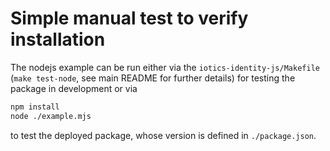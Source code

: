 # Simple manual test to verify installation

The nodejs example can be run either via the `iotics-identity-js/Makefile`
(`make test-node`, see main README for further details) for testing the package in development
or via

```bash
npm install
node ./example.mjs
```

to test the deployed package, whose version is defined in `./package.json`.
